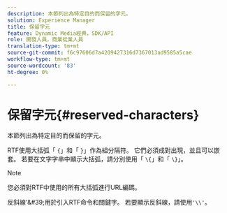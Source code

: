 ```yaml
---
description: 本節列出為特定目的而保留的字元。
solution: Experience Manager
title: 保留字元
feature: Dynamic Media經典，SDK/API
role: 開發人員，商業從業人員
translation-type: tm+mt
source-git-commit: f6c97606d7a4209427316d7367013ad9585a5cae
workflow-type: tm+mt
source-wordcount: '83'
ht-degree: 0%

---
```



# 保留字元{#reserved-characters}

本節列出為特定目的而保留的字元。

RTF使用大括弧「 `{`」和「 `}`」作為組分隔符。 它們必須成對出現，並且可以嵌套。 若要在文字字串中顯示大括弧，請分別使用「 `\{`」和「 `\}`」。

>[!NOTE]
>
>您必須對RTF中使用的所有大括弧進行URL編碼。

反斜線&#39;\&#39;用於引入RTF命令和關鍵字。 若要顯示反斜線，請使用`'\\'`。
